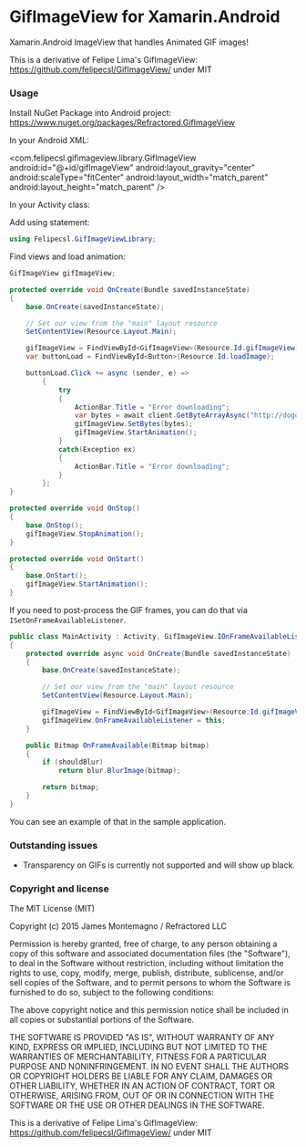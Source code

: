 GifImageView for Xamarin.Android
============

Xamarin.Android ImageView that handles Animated GIF images!

This is a derivative of Felipe Lima's GifImageView: https://github.com/felipecsl/GifImageView/ under MIT

### Usage

Install NuGet Package into Android project: https://www.nuget.org/packages/Refractored.GifImageView

In your Android XML:

<com.felipecsl.gifimageview.library.GifImageView
    android:id="@+id/gifImageView"
    android:layout_gravity="center"
    android:scaleType="fitCenter"
    android:layout_width="match_parent"
    android:layout_height="match_parent" />

In your Activity class:

Add using statement:
```csharp
using Felipecsl.GifImageViewLibrary;
```
Find views and load animation:

```csharp
GifImageView gifImageView;     

protected override void OnCreate(Bundle savedInstanceState)
{
    base.OnCreate(savedInstanceState);

    // Set our view from the "main" layout resource
    SetContentView(Resource.Layout.Main);

    gifImageView = FindViewById<GifImageView>(Resource.Id.gifImageView);
    var buttonLoad = FindViewById<Button>(Resource.Id.loadImage);

    buttonLoad.Click += async (sender, e) => 
        {
            try
            {
                ActionBar.Title = "Error downloading";
                var bytes = await client.GetByteArrayAsync("http://dogoverflow.com/dRX5G8qK");
                gifImageView.SetBytes(bytes);
                gifImageView.StartAnimation();
            }
            catch(Exception ex)
            {
                ActionBar.Title = "Error downloading";
            }
        };
}

protected override void OnStop()
{
    base.OnStop();
    gifImageView.StopAnimation();
}

protected override void OnStart()
{
    base.OnStart();
    gifImageView.StartAnimation();
}
```

If you need to post-process the GIF frames, you can do that via ``ISetOnFrameAvailableListener``.


```csharp
public class MainActivity : Activity, GifImageView.IOnFrameAvailableListener
{
    protected override async void OnCreate(Bundle savedInstanceState)
    {
        base.OnCreate(savedInstanceState);

        // Set our view from the "main" layout resource
        SetContentView(Resource.Layout.Main);

        gifImageView = FindViewById<GifImageView>(Resource.Id.gifImageView);
        gifImageView.OnFrameAvailableListener = this;
    }   

    public Bitmap OnFrameAvailable(Bitmap bitmap)
    {
        if (shouldBlur)
            return blur.BlurImage(bitmap);

        return bitmap;
    }
}   
```

You can see an example of that in the sample application.

### Outstanding issues

* Transparency on GIFs is currently not supported and will show up black.


### Copyright and license
The MIT License (MIT)

Copyright (c) 2015 James Montemagno / Refractored LLC

Permission is hereby granted, free of charge, to any person obtaining a copy of this software and associated documentation files (the "Software"), to deal in the Software without restriction, including without limitation the rights to use, copy, modify, merge, publish, distribute, sublicense, and/or sell copies of the Software, and to permit persons to whom the Software is furnished to do so, subject to the following conditions:

The above copyright notice and this permission notice shall be included in all copies or substantial portions of the Software.

THE SOFTWARE IS PROVIDED "AS IS", WITHOUT WARRANTY OF ANY KIND, EXPRESS OR IMPLIED, INCLUDING BUT NOT LIMITED TO THE WARRANTIES OF MERCHANTABILITY, FITNESS FOR A PARTICULAR PURPOSE AND NONINFRINGEMENT. IN NO EVENT SHALL THE AUTHORS OR COPYRIGHT HOLDERS BE LIABLE FOR ANY CLAIM, DAMAGES OR OTHER LIABILITY, WHETHER IN AN ACTION OF CONTRACT, TORT OR OTHERWISE, ARISING FROM, OUT OF OR IN CONNECTION WITH THE SOFTWARE OR THE USE OR OTHER DEALINGS IN THE SOFTWARE.


This is a derivative of Felipe Lima's GifImageView: https://github.com/felipecsl/GifImageView/ under MIT